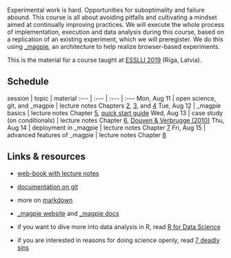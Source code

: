 Experimental work is hard. Opportunities for suboptimality and failure abound. This course is all about avoiding pitfalls and cultivating a mindset aimed at continually improving practices. We will execute the whole process of implementation, execution and data analysis during this course, based on a replication of an existing experiment, which we will preregister. We do this using [\_magpie](https://magpie-ea.github.io/magpie-site/index.html), an architecture to help realize browser-based experiments.

This is the material for a course taught at [ESSLLI 2019](https://esslli2019.folli.info) (Riga, Latvia).

## Schedule

session | topic | material
:--- | :--- | :--- | :---
Mon, Aug 11 | open science, git, and \_magpie  | lecture notes Chapters [2](https://magpie-ea.github.io/magpie-esslli-2019-course-material/site/script/empirical-research.html), [3](https://magpie-ea.github.io/magpie-esslli-2019-course-material/site/script/countermeasures.html), and [4](https://magpie-ea.github.io/magpie-esslli-2019-course-material/site/script/version-control-with-git.html)
Tue, Aug 12 | \_magpie basics | lecture notes Chapter [5](https://magpie-ea.github.io/magpie-esslli-2019-course-material/site/script/basics-of-magpie.html), [quick start guide](https://magpie-ea.github.io/magpie-site/experiments/introduction.html)
Wed, Aug 13 | case study (on conditionals) | lecture notes Chapter [6](https://magpie-ea.github.io/magpie-esslli-2019-course-material/site/script/case-study-on-acceptability-of-indicative-conditionals.html), [Douven & Verbrugge (2010)](https://www.researchgate.net/publication/47509272_The_Adams_family)
Thu, Aug 14 | deployment in \_magpie  | lecture notes Chapter [7](https://magpie-ea.github.io/magpie-esslli-2019-course-material/site/script/deployment-of-magpie-experiments.html) 
Fri, Aug 15 | advanced features of \_magpie | lecture notes Chapter [8](https://magpie-ea.github.io/magpie-esslli-2019-course-material/site/script/advanced-features-of-magpie.html)


## Links & resources

- [web-book with lecture notes](https://magpie-ea.github.io/magpie-esslli-2019-course-material/site/script/index.html)

- [documentation on git](https://git-scm.com/doc)

- more on [markdown](https://guides.github.com/features/mastering-markdown/)

- [\_magpie website](https://magpie-ea.github.io/magpie-site/index.html) and  [\_magpie docs](https://magpie-ea.github.io/magpie-docs/)

- if you want to dive more into data analysis in R, read [R for Data Science](http://r4ds.had.co.nz)

- if you are interested in reasons for doing science openly, read [7 deadly sins](https://press.princeton.edu/titles/10970.html)


